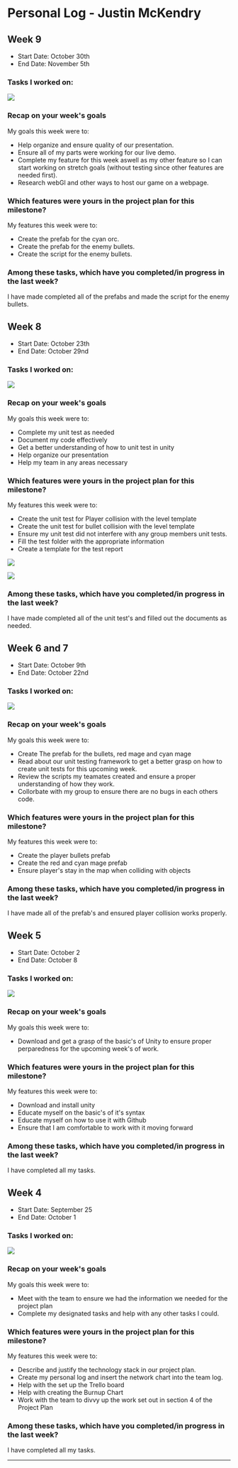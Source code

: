 # Personal Log - Justin McKendry
## Week 9
- Start Date: October 30th
- End Date: November 5th

### Tasks I worked on:
![](screenshots/tasks_justin_week9.png)
  
### Recap on your week's goals
My goals this week were to: 
* Help organize and ensure quality of our presentation.
* Ensure all of my parts were working for our live demo.
* Complete my feature for this week aswell as my other feature so I can start working on stretch goals (without testing since other features are needed first).
* Research webGl and other ways to host our game on a webpage. 

### Which features were yours in the project plan for this milestone?
My features this week were to:
* Create the prefab for the cyan orc.
* Create the prefab for the enemy bullets.
* Create the script for the enemy bullets.

### Among these tasks, which have you completed/in progress in the last week?
I have made completed all of the prefabs and made the script for the enemy bullets.

## Week 8
- Start Date: October 23th
- End Date: October 29nd

### Tasks I worked on:
![](screenshots/tasks_justin_week8.png)
  
### Recap on your week's goals
My goals this week were to: 
* Complete my unit test as needed
* Document my code effectively
* Get a better understanding of how to unit test in unity
* Help organize our presentation
* Help my team in any areas necessary 

### Which features were yours in the project plan for this milestone?
My features this week were to:
* Create the unit test for Player collision with the level template
* Create the unit test for bullet collision with the level template
* Ensure my unit test did not interfere with any group members unit tests.
* Fill the test folder with the appropriate information
* Create a template for the test report

![](screenshots/test_bulletCollision.png)

![](screenshots/test_playerCollision.png)
  
### Among these tasks, which have you completed/in progress in the last week?
I have made completed all of the unit test's and filled out the documents as needed.

## Week 6 and 7
- Start Date: October 9th
- End Date: October 22nd

### Tasks I worked on:
![](screenshots/tasks_week6_7_Justin.png)
  
### Recap on your week's goals
My goals this week were to: 
* Create The prefab for the bullets, red mage and cyan mage
* Read about our unit testing framework to get a better grasp on how to create unit tests for this upcoming week.
* Review the scripts my teamates created and ensure a proper understanding of how they work.
* Collorbate with my group to ensure there are no bugs in each others code.

### Which features were yours in the project plan for this milestone?
My features this week were to:
* Create the player bullets prefab
* Create the red and cyan mage prefab
* Ensure player's stay in the map when colliding with objects
  
### Among these tasks, which have you completed/in progress in the last week?
I have made all of the prefab's and ensured player collision works properly.

## Week 5
- Start Date: October 2
- End Date: October 8

### Tasks I worked on:
![](screenshots/Justin_tasks_week5.png)
  
### Recap on your week's goals
My goals this week were to: 
* Download and get a grasp of the basic's of Unity to ensure proper perparedness for the upcoming week's of work.

### Which features were yours in the project plan for this milestone?
My features this week were to:
* Download and install unity
* Educate myself on the basic's of it's syntax
* Educate myself on how to use it with Github
* Ensure that I am comfortable to work with it moving forward
### Among these tasks, which have you completed/in progress in the last week?
I have completed all my tasks.

## Week 4
- Start Date: September 25
- End Date: October 1

### Tasks I worked on:
![](screenshots/PersonalLogW4JustinMcKendry.png)
  
### Recap on your week's goals
My goals this week were to: 
* Meet with the team to ensure we had the information we needed for the project plan
* Complete my designated tasks and help with any other tasks I could.

### Which features were yours in the project plan for this milestone?
My features this week were to:
* Describe and justify the technology stack in our project plan.
* Create my personal log and insert the network chart into the team log.
* Help with the set up the Trello board
* Help with creating the Burnup Chart
* Work with the team to divvy up the work set out in section 4 of the Project Plan
### Among these tasks, which have you completed/in progress in the last week?
I have completed all my tasks.

***
